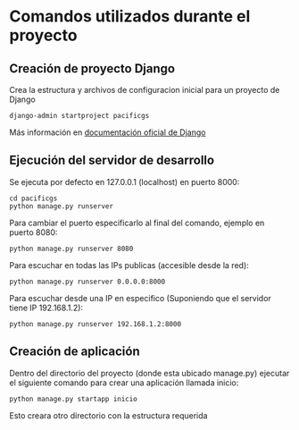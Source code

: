 # Comandos utilizados durante el proyecto

## Creación de proyecto Django

Crea la estructura y archivos de configuracion inicial para un proyecto de Django

```
django-admin startproject pacificgs
```

Más información en [documentación oficial de Django](https://docs.djangoproject.com/es/5.0/intro/tutorial01/)

## Ejecución del servidor de desarrollo

Se ejecuta por defecto en 127.0.0.1 (localhost) en puerto 8000:

```
cd pacificgs
python manage.py runserver
```

Para cambiar el puerto especificarlo al final del comando, ejemplo en puerto 8080:

```
python manage.py runserver 8080
```

Para escuchar en todas las IPs publicas (accesible desde la red):

```
python manage.py runserver 0.0.0.0:8000
```


Para escuchar desde una IP en especifico (Suponiendo que el servidor tiene IP 192.168.1.2):

```
python manage.py runserver 192.168.1.2:8000
```

## Creación de aplicación

Dentro del directorio del proyecto (donde esta ubicado manage.py) ejecutar el siguiente comando para crear una aplicación llamada inicio:

```
python manage.py startapp inicio
```

Esto creara otro directorio con la estructura requerida